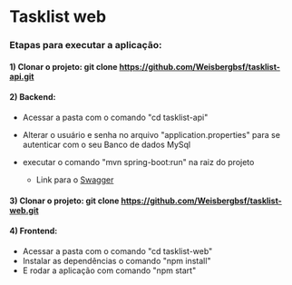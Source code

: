 # Tasklist web

### Etapas para executar a aplicação:

#### 1) Clonar o projeto:  git clone https://github.com/Weisbergbsf/tasklist-api.git

#### 2) Backend: 
- Acessar a pasta com o comando "cd tasklist-api"
- Alterar o usuário e senha no arquivo "application.properties" para se autenticar com o seu Banco de dados MySql
- executar o comando "mvn spring-boot:run" na raiz do projeto

    - Link para o [Swagger](http://localhost:8080/swagger-ui.html)

#### 3) Clonar o projeto:  git clone https://github.com/Weisbergbsf/tasklist-web.git

#### 4) Frontend:
- Acessar a pasta com o comando "cd tasklist-web"
- Instalar as dependências o comando "npm install"
- E rodar a aplicação com comando "npm start"